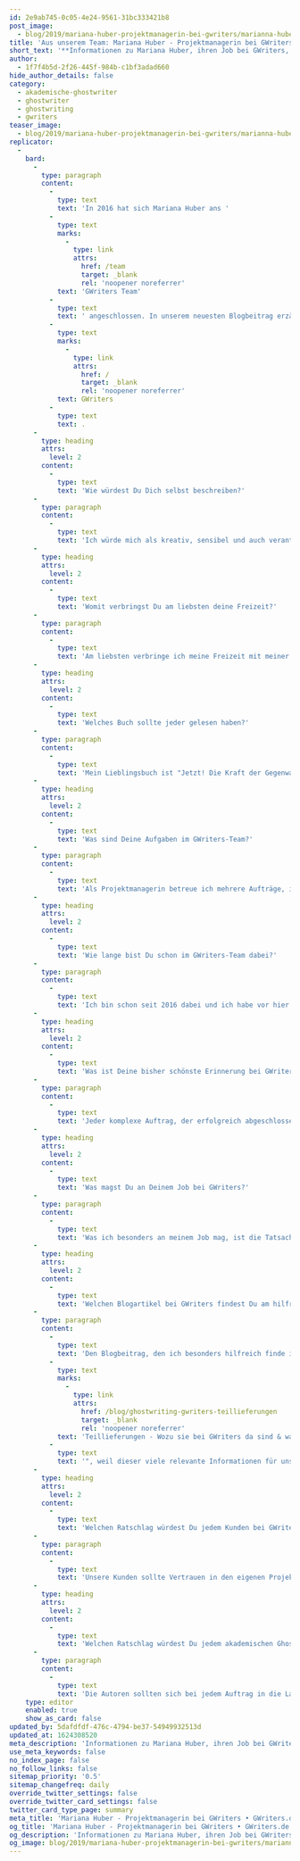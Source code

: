 ```yaml
---
id: 2e9ab745-0c05-4e24-9561-31bc333421b8
post_image:
  - blog/2019/mariana-huber-projektmanagerin-bei-gwriters/marianna-huber-gwriters-blog.jpg
title: 'Aus unserem Team: Mariana Huber - Projektmanagerin bei GWriters'
short_text: '**Informationen zu Mariana Huber, ihren Job bei GWriters, ihre Ratschläge an akademische Ghostwriter & Kunden der Ghostwriter-Agentur GWriters.**'
author:
  - 1f7f4b5d-2f26-445f-984b-c1bf3adad660
hide_author_details: false
category:
  - akademische-ghostwriter
  - ghostwriter
  - ghostwriting
  - gwriters
teaser_image:
  - blog/2019/mariana-huber-projektmanagerin-bei-gwriters/marianna-huber-gwriters-blog.jpg
replicator:
  -
    bard:
      -
        type: paragraph
        content:
          -
            type: text
            text: 'In 2016 hat sich Mariana Huber ans '
          -
            type: text
            marks:
              -
                type: link
                attrs:
                  href: /team
                  target: _blank
                  rel: 'noopener noreferrer'
            text: 'GWriters Team'
          -
            type: text
            text: ' angeschlossen. In unserem neuesten Blogbeitrag erzählt sie mehr über ihre Aufgaben als Projektmanagerin bei '
          -
            type: text
            marks:
              -
                type: link
                attrs:
                  href: /
                  target: _blank
                  rel: 'noopener noreferrer'
            text: GWriters
          -
            type: text
            text: .
      -
        type: heading
        attrs:
          level: 2
        content:
          -
            type: text
            text: 'Wie würdest Du Dich selbst beschreiben?'
      -
        type: paragraph
        content:
          -
            type: text
            text: 'Ich würde mich als kreativ, sensibel und auch verantwortungsvoll beschreiben.'
      -
        type: heading
        attrs:
          level: 2
        content:
          -
            type: text
            text: 'Womit verbringst Du am liebsten deine Freizeit?'
      -
        type: paragraph
        content:
          -
            type: text
            text: 'Am liebsten verbringe ich meine Freizeit mit meiner Familie. Wir gehen oft ins Kino oder im Park spazieren. Aber ich muss auch gestehen, dass ich ebenso sehr gerne zum Shopping gehe.'
      -
        type: heading
        attrs:
          level: 2
        content:
          -
            type: text
            text: 'Welches Buch sollte jeder gelesen haben?'
      -
        type: paragraph
        content:
          -
            type: text
            text: 'Mein Lieblingsbuch ist "Jetzt! Die Kraft der Gegenwart: Ein Leitfaden zum spirituellen Erwachsen" von Eckhart Tolle und ich finde, dass jeder dieses Buch gelesen haben sollte. Die Erkenntnisse aus diesem Buch helfen mir jeden Tag in meinem Leben dabei, gesünder und glücklicher zu leben.'
      -
        type: heading
        attrs:
          level: 2
        content:
          -
            type: text
            text: 'Was sind Deine Aufgaben im GWriters-Team?'
      -
        type: paragraph
        content:
          -
            type: text
            text: 'Als Projektmanagerin betreue ich mehrere Aufträge, indem ich unseren Kunden zu jeder Zeit als kompetenter und verständnisvoller Ansprechpartner zur Seite stehe, jederzeit auf deren Wünsche detailliert eingehe und für deren Zufriedenheit sorge.'
      -
        type: heading
        attrs:
          level: 2
        content:
          -
            type: text
            text: 'Wie lange bist Du schon im GWriters-Team dabei?'
      -
        type: paragraph
        content:
          -
            type: text
            text: 'Ich bin schon seit 2016 dabei und ich habe vor hier lange zu bleiben. Ich bin mit der innovativen Atmosphäre und dem jungen und engagierten Team so glücklich, das möchte ich nie missen!'
      -
        type: heading
        attrs:
          level: 2
        content:
          -
            type: text
            text: 'Was ist Deine bisher schönste Erinnerung bei GWriters?'
      -
        type: paragraph
        content:
          -
            type: text
            text: 'Jeder komplexe Auftrag, der erfolgreich abgeschlossen wurde ist eine schöne Erinnerung für mich, da wir damit wieder einmal zeigen konnten, dass wir das beste Angebot im Markt haben.'
      -
        type: heading
        attrs:
          level: 2
        content:
          -
            type: text
            text: 'Was magst Du an Deinem Job bei GWriters?'
      -
        type: paragraph
        content:
          -
            type: text
            text: 'Was ich besonders an meinem Job mag, ist die Tatsache, dass ich jeden Tag etwas Neues lerne.'
      -
        type: heading
        attrs:
          level: 2
        content:
          -
            type: text
            text: 'Welchen Blogartikel bei GWriters findest Du am hilfreichsten und warum?'
      -
        type: paragraph
        content:
          -
            type: text
            text: 'Den Blogbeitrag, den ich besonders hilfreich finde ist "'
          -
            type: text
            marks:
              -
                type: link
                attrs:
                  href: /blog/ghostwriting-gwriters-teillieferungen
                  target: _blank
                  rel: 'noopener noreferrer'
            text: 'Teillieferungen - Wozu sie bei GWriters da sind & was Du beachten solltest'
          -
            type: text
            text: '", weil dieser viele relevante Informationen für unsere Kunden enthält und einen zentralen Teil unserer Qualitätsmanagement-Konzepts näher beschreibt und damit die Vorteile von GWriters unterstreicht.'
      -
        type: heading
        attrs:
          level: 2
        content:
          -
            type: text
            text: 'Welchen Ratschlag würdest Du jedem Kunden bei GWriters geben?'
      -
        type: paragraph
        content:
          -
            type: text
            text: 'Unsere Kunden sollte Vertrauen in den eigenen Projektleiter und den Autoren haben, da wir immer unser Bestens tun, um alle Kundenwünsche vollumfänglich zu erfüllen.'
      -
        type: heading
        attrs:
          level: 2
        content:
          -
            type: text
            text: 'Welchen Ratschlag würdest Du jedem akademischen Ghostwriter bei GWriters geben?'
      -
        type: paragraph
        content:
          -
            type: text
            text: 'Die Autoren sollten sich bei jedem Auftrag in die Lage und Sichtweise des Kunden versetzen, sodass sie diese besser verstehen und dementsprechend auch besser helfen können, indem sie genau in den Bereichen Unterstützung bieten, wo diese auch wirklich gebraucht wird.'
    type: editor
    enabled: true
    show_as_card: false
updated_by: 5dafdfdf-476c-4794-be37-54949932513d
updated_at: 1624308520
meta_description: 'Informationen zu Mariana Huber, ihren Job bei GWriters, ihre Ratschläge an akademische Ghostwriter & Kunden der Ghostwriter-Agentur GWriters.'
use_meta_keywords: false
no_index_page: false
no_follow_links: false
sitemap_priority: '0.5'
sitemap_changefreq: daily
override_twitter_settings: false
override_twitter_card_settings: false
twitter_card_type_page: summary
meta_title: 'Mariana Huber - Projektmanagerin bei GWriters • GWriters.de'
og_title: 'Mariana Huber - Projektmanagerin bei GWriters • GWriters.de'
og_description: 'Informationen zu Mariana Huber, ihren Job bei GWriters, ihre Ratschläge an akademische Ghostwriter & Kunden der Ghostwriter-Agentur GWriters.'
og_image: blog/2019/mariana-huber-projektmanagerin-bei-gwriters/marianna-huber-gwriters-blog.jpg
---
```

